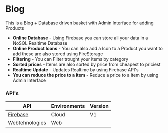 
# Blog

This is a Blog + Database driven basket with Admin Interface for adding Products

- **Online Database** - Using Firebase you can store all your data in a NoSQL Realtime Database
- **Online Product Icons** - You can also add a Icon to a Product you want to add these are also stored using FireStorage
- **Filtering** - You can Filter trought your items by category
- **Sorted prices** - Items are also sorted by price from cheapest to priciest
- **Realtime Update** - Updates Realtime by using Firebase API's
- **You can reduce the price to a item** - Reduce a price to a item by using Admin Interface

### API's

| API | Environments | Version |
|-----|--------------|---------|
| [Firebase](https://firebase.google.com/)  | Cloud | V1 |
| Webtehnologies | Web |  |
